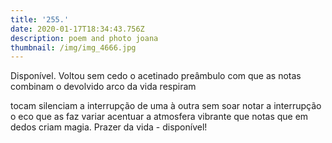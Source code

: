 ```yaml
---
title: '255.'
date: 2020-01-17T18:34:43.756Z
description: poem and photo joana
thumbnail: /img/img_4666.jpg
---
```

Disponível. Voltou sem cedo o acetinado preâmbulo com que as notas combinam o devolvido arco da vida respiram

tocam silenciam a interrupção de uma à outra sem soar notar a interrupção o eco que as faz variar acentuar a atmosfera vibrante que notas que em dedos criam magia. Prazer da vida - disponível!
